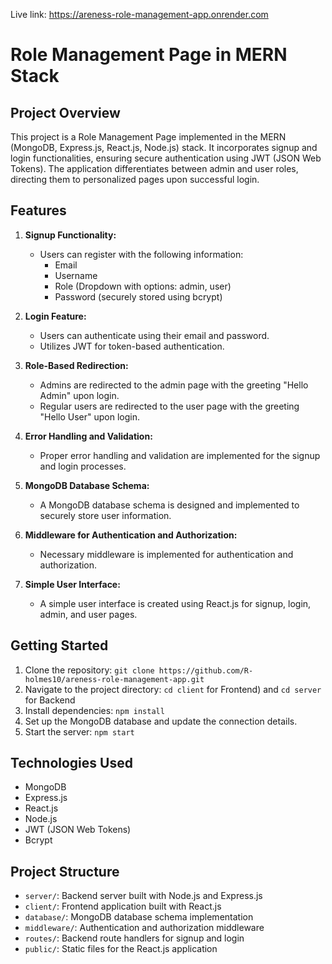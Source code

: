 Live link: https://areness-role-management-app.onrender.com

# Role Management Page in MERN Stack

## Project Overview

This project is a Role Management Page implemented in the MERN (MongoDB, Express.js, React.js, Node.js) stack. It incorporates signup and login functionalities, ensuring secure authentication using JWT (JSON Web Tokens). The application differentiates between admin and user roles, directing them to personalized pages upon successful login.

## Features

1. **Signup Functionality:**
   - Users can register with the following information:
     - Email
     - Username
     - Role (Dropdown with options: admin, user)
     - Password (securely stored using bcrypt)

2. **Login Feature:**
   - Users can authenticate using their email and password.
   - Utilizes JWT for token-based authentication.

3. **Role-Based Redirection:**
   - Admins are redirected to the admin page with the greeting "Hello Admin" upon login.
   - Regular users are redirected to the user page with the greeting "Hello User" upon login.

4. **Error Handling and Validation:**
   - Proper error handling and validation are implemented for the signup and login processes.

5. **MongoDB Database Schema:**
   - A MongoDB database schema is designed and implemented to securely store user information.

6. **Middleware for Authentication and Authorization:**
   - Necessary middleware is implemented for authentication and authorization.

7. **Simple User Interface:**
   - A simple user interface is created using React.js for signup, login, admin, and user pages.

## Getting Started

1. Clone the repository: `git clone https://github.com/R-holmes10/areness-role-management-app.git`
2. Navigate to the project directory: `cd client` for Frontend) and `cd server` for Backend
3. Install dependencies: `npm install`
4. Set up the MongoDB database and update the connection details.
5. Start the server: `npm start`

## Technologies Used

- MongoDB
- Express.js
- React.js
- Node.js
- JWT (JSON Web Tokens)
- Bcrypt

## Project Structure

- `server/`: Backend server built with Node.js and Express.js
- `client/`: Frontend application built with React.js
- `database/`: MongoDB database schema implementation
- `middleware/`: Authentication and authorization middleware
- `routes/`: Backend route handlers for signup and login
- `public/`: Static files for the React.js application

